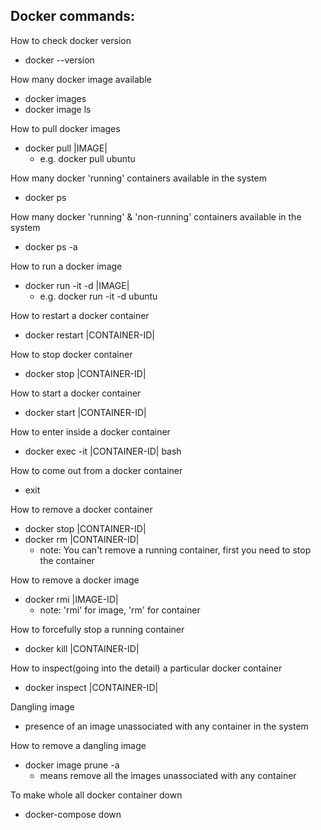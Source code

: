 Docker commands:
----------------------------------------------

How to check docker version
- docker --version

How many docker image available
- docker images
- docker image ls

How to pull docker images
- docker pull |IMAGE|
	- e.g. docker pull ubuntu

How many docker 'running' containers available in the system
- docker ps

How many docker 'running' & 'non-running' containers available in the system
- docker ps -a

How to run a docker image
- docker run -it -d |IMAGE|
	- e.g. docker run -it -d ubuntu

How to restart a docker container
- docker restart |CONTAINER-ID|

How to stop docker container
- docker stop |CONTAINER-ID|

How to start a docker container
- docker start |CONTAINER-ID|

How to enter inside a docker container
- docker exec -it |CONTAINER-ID| bash

How to come out from a docker container
- exit

How to remove a docker container
- docker stop |CONTAINER-ID|
- docker rm |CONTAINER-ID|
	- note: You can't remove a running container, first you need to stop the container

How to remove a docker image
- docker rmi |IMAGE-ID|
	- note: 'rmi' for image, 'rm' for container

How to forcefully stop a running container
- docker kill |CONTAINER-ID|

How to inspect(going into the detail) a particular docker container
- docker inspect |CONTAINER-ID|

Dangling image
- presence of an image unassociated with any container in the system

How to remove a dangling image
- docker image prune -a
	- means remove all the images unassociated with any container 

To make whole all docker container down
- docker-compose down
